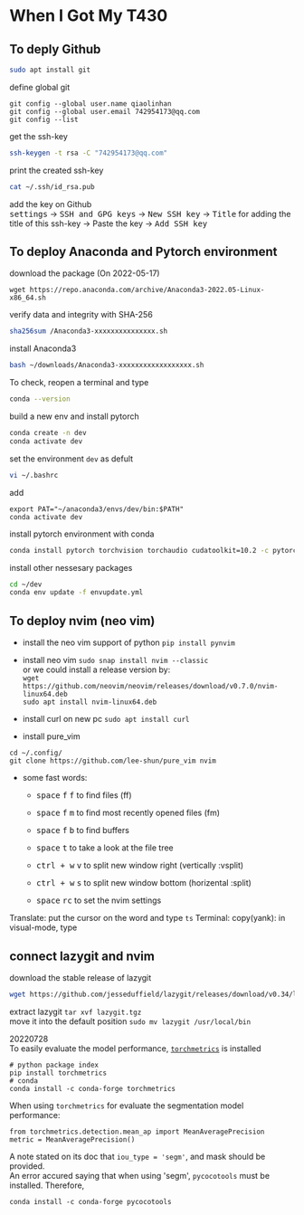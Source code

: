 # When I Got My T430

## To deply Github
```bash
sudo apt install git
```
define global git
```
git config --global user.name qiaolinhan
git config --global user.email 742954173@qq.com
git config --list
```
 get the ssh-key
```bash
ssh-keygen -t rsa -C "742954173@qq.com"
```

 print the created ssh-key
```bash
cat ~/.ssh/id_rsa.pub
```
add the key on Github </br>
<kbd>settings</kbd> -> <kbd>SSH and GPG keys</kbd> -> <kbd>New SSH key</kbd> -> 
<kbd>Title</kbd> for adding the title of this ssh-key -> Paste the key ->
<kbd>Add SSH key</kbd>

## To deploy Anaconda and Pytorch environment
download the package (On 2022-05-17)
```
wget https://repo.anaconda.com/archive/Anaconda3-2022.05-Linux-x86_64.sh
```
verify data and integrity with SHA-256
```bash
sha256sum /Anaconda3-xxxxxxxxxxxxxxx.sh
```
install Anaconda3
```bash
bash ~/downloads/Anaconda3-xxxxxxxxxxxxxxxxxx.sh
```
To check, reopen a terminal and type 
```bash
conda --version
```
build a new env and install pytorch
```bash
conda create -n dev
conda activate dev
```
set the environment `dev` as defult
```bash
vi ~/.bashrc
```
add 
```nvim
export PAT="~/anaconda3/envs/dev/bin:$PATH"
conda activate dev
```
install pytorch environment with conda
```bash
conda install pytorch torchvision torchaudio cudatoolkit=10.2 -c pytorch
```
install other nessesary packages
```bash
cd ~/dev
conda env update -f envupdate.yml
```
## To deploy nvim (neo vim)
* install the neo vim support of python
`pip install pynvim` </br>
* install neo vim
`sudo snap install nvim --classic` </br> 
or we could install a release version by:</br>
`wget https://github.com/neovim/neovim/releases/download/v0.7.0/nvim-linux64.deb`</br>
`sudo apt install nvim-linux64.deb` </br>
* install curl on new pc 
`sudo apt install curl` </br>

* install pure_vim
```
cd ~/.config/
git clone https://github.com/lee-shun/pure_vim nvim
```
* some fast words: </br>
  * <kbd>space</kbd> <kbd>f</kbd> <kbd>f</kbd> to find files (ff)
  * <kbd>space</kbd> <kbd>f</kbd> <kbd>m</kbd> to find most recently 
  opened files (fm)
  * <kbd>space</kbd> <kbd>f</kbd> <kbd>b</kbd> to find buffers
  * <kbd>space</kbd> <kbd>t</kbd>  to take a look at the file tree

  * <kbd>ctrl + w</kbd> <kbd>v</kbd> to split new window right (vertically :vsplit)
  * <kbd>ctrl + w</kbd> <kbd>s</kbd> to split new window bottom (horizental :split)
  * <kbd>space</kbd> <kbd>r</kbd><kbd>c</kbd> to set the nvim settings

Translate: put the cursor on the word and type `ts`
Terminal: <F12>
copy(yank): in visual-mode, type 

## connect lazygit and nvim
download the stable release of lazygit
```bash
wget https://github.com/jesseduffield/lazygit/releases/download/v0.34/lazygit_0.34_Linux_x86_64.tar.gz
```
extract lazygit `tar xvf lazygit.tgz` </br>
move it into the default position `sudo mv lazygit /usr/local/bin`

20220728<br>
To easily evaluate the model performance, [`torchmetrics`](https://torchmetrics.readthedocs.io/en/stable/pages/quickstart.html) is installed <br>
```
# python package index
pip install torchmetrics
# conda
conda install -c conda-forge torchmetrics
```
When using `torchmetrics` for evaluate the segmentation model performance:
```
from torchmetrics.detection.mean_ap import MeanAveragePrecision
metric = MeanAveragePrecision()
```
A note stated on its doc that `iou_type = 'segm'`, and mask should be provided. <br>
An error accured saying that when using 'segm', `pycocotools` must be installed. Therefore,
```
conda install -c conda-forge pycocotools
```
